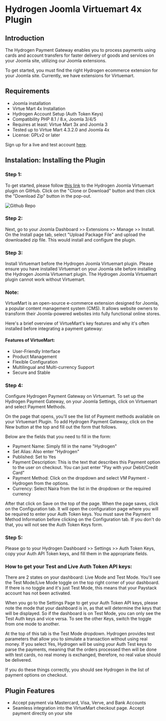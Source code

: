 # Hydrogen Joomla Virtuemart 4x Plugin

## Introduction

The Hydrogen Payment Gateway enables you to process payments using cards and account transfers for faster delivery of goods and services on your Joomla site, utilizing our Joomla extensions.

To get started, you must find the right Hydrogen ecommerce extension for your Joomla site. Currently, we have extensions for Virtuemart.

## Requirements

- Joomla installation
- Virtue Mart 4x Installation
- Hydrogen Account Setup (Auth Token Keys)
- Compatibility PHP 8.1 / 8.x, Joomla 3/4/5
- Requires at least: Virtue Mart 3x and Joomla 3
- Tested up to Virtue Mart 4.3.2.0 and Joomla 4x
- License: GPLv2 or later

Sign up for a live and test account [here](https://dashboard.hydrogenpay.com/signup).

## Instalation: Installing the Plugin

### Step 1:
To get started, please follow [this link]() to the Hydrogen Joomla Virtuemart plugin on GitHub. Click on the "Clone or Download" button and then click the "Download Zip" button in the pop-out.

![Github Repo](img/github_repo.png)

### Step 2:
Next, go to your Joomla Dashboard >> Extensions >> Manage >> Install. On the Install page tab, select "Upload Package File" and upload the downloaded zip file. This would install and configure the plugin.

### Step 3:
Install Virtuemart before the Hydrogen Joomla Virtuemart plugin. Please ensure you have installed Virtuemart on your Joomla site before installing the Hydrogen Joomla Virtuemart plugin. The Hydrogen Joomla Virtuemart plugin cannot work without Virtuemart.

### Note:
VirtueMart is an open-source e-commerce extension designed for Joomla, a popular content management system (CMS). It allows website owners to transform their Joomla-powered websites into fully functional online stores.

Here's a brief overview of VirtueMart's key features and why it's often installed before integrating a payment gateway:

#### Features of VirtueMart:
- User-Friendly Interface
- Product Management
- Flexible Configuration
- Multilingual and Multi-currency Support
- Secure and Stable

### Step 4:
Configure Hydrogen Payment Gateway on Virtuemart. To set up the Hydrogen Payment Gateway, on your Joomla Settings, click on Virtuemart and select Payment Methods.

On the page that opens, you'll see the list of Payment methods available on your Virtuemart Plugin. To add Hydrogen Payment Gateway, click on the New button at the top and fill out the form that follows.

Below are the fields that you need to fill in the form:
- Payment Name: Simply fill in the name "Hydrogen"
- Set Alias: Also enter "Hydrogen"
- Published: Set to Yes
- Payment Description: This is the text that describes this Payment option to the user on checkout. You can just enter "Pay with your Debit/Credit Card"
- Payment Method: Click on the dropdown and select VM Payment - Hydrogen from the options.
- Currency: Select Naira from the list in the dropdown or the required currency

After that click on Save on the top of the page. When the page saves, click on the Configuration tab. It will open the configuration page where you will be required to enter your Auth Token keys. You must save the Payment Method Information before clicking on the Configuration tab. If you don't do that, you will not see the Auth Token Keys form.

### Step 5:
Please go to your Hydrogen Dashboard >> Settings >> Auth Token Keys, copy your Auth API Token keys, and fill them in the appropriate fields.

### How to get your Test and Live Auth Token API keys:
There are 2 states on your dashboard: Live Mode and Test Mode. You'll see the Test Mode/Live Mode toggle on the top right corner of your dashboard. If there is no toggle and it's just Test Mode, this means that your Paystack account has not been activated.

When you go to the Settings Page to get your Auth Token API keys, please note the mode that your dashboard is in, as that will determine the keys that will be displayed. So if the dashboard is on Test Mode, you can only see the Test Auth keys and vice versa. To see the other Keys, switch the toggle from one mode to another.

At the top of this tab is the Test Mode dropdown. Hydrogen provides test parameters that allow you to simulate a transaction without using real money. If you select Yes, Hydrogen will be using your Auth Test keys to parse the payments, meaning that the orders processed then will be done with test cards, no real money is exchanged, therefore, no real value should be delivered.

If you do these things correctly, you should see Hydrogen in the list of payment options on checkout.

## Plugin Features

- Accept payment via Mastercard, Visa, Verve, and Bank Accounts
- Seamless integration into the VirtueMart checkout page. Accept payment directly on your site
